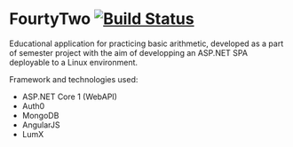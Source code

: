# FourtyTwo [![Build Status](https://travis-ci.org/valorl/FourtyTwo.svg?branch=master)](https://travis-ci.org/valorl/FourtyTwo)
Educational application for practicing basic arithmetic, developed as a part of semester project with the aim of developping an ASP.NET SPA deployable to a Linux environment.

Framework and technologies used:
  - ASP.NET Core 1 (WebAPI) 
  - Auth0
  - MongoDB
  - AngularJS 
  - LumX
  
  
  
  
